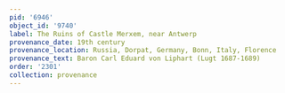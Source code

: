 ```yaml
---
pid: '6946'
object_id: '9740'
label: The Ruins of Castle Merxem, near Antwerp
provenance_date: 19th century
provenance_location: Russia, Dorpat, Germany, Bonn, Italy, Florence
provenance_text: Baron Carl Eduard von Liphart (Lugt 1687-1689)
order: '2301'
collection: provenance
---
```

